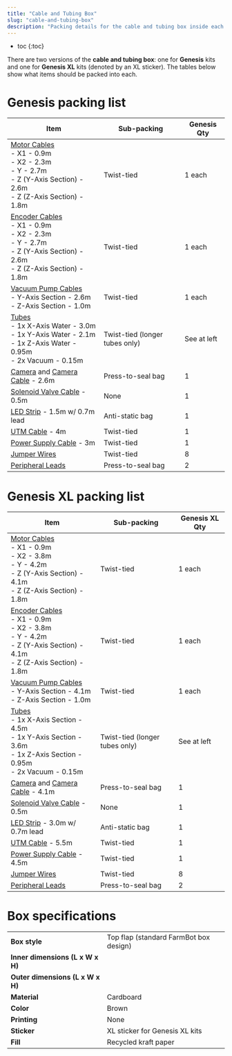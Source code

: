 ```yaml
---
title: "Cable and Tubing Box"
slug: "cable-and-tubing-box"
description: "Packing details for the cable and tubing box inside each main carton"
---
```


* toc
{:toc}

There are two versions of the **cable and tubing box**: one for **Genesis** kits and one for **Genesis XL** kits (denoted by an <span class="fb-xl-sticker">XL</span> sticker). The tables below show what items should be packed into each.

# Genesis packing list

|Item                          |Sub-packing                   |Genesis Qty                   |
|------------------------------|------------------------------|------------------------------|
|[Motor Cables](../../Extras/bom/electronics-and-wiring.md#motor-cables)<br>- X1 - 0.9m<br>- X2 - 2.3m<br>- Y - 2.7m<br>- Z (Y-Axis Section) - 2.6m<br>- Z (Z-Axis Section) - 1.8m|Twist-tied|1 each
|[Encoder Cables](../../Extras/bom/electronics-and-wiring.md#encoder-cables)<br>- X1 - 0.9m<br>- X2 - 2.3m<br>- Y - 2.7m<br>- Z (Y-Axis Section) - 2.6m<br>- Z (Z-Axis Section) - 1.8m|Twist-tied|1 each
|[Vacuum Pump Cables](../../Extras/bom/electronics-and-wiring.md#vacuum-pump-cable)<br>- Y-Axis Section - 2.6m<br>- Z-Axis Section - 1.0m|Twist-tied|1 each
|[Tubes](../../Extras/bom/tubing.md#liquidgas-tubes)<br>- 1x X-Axis Water - 3.0m<br>- 1x Y-Axis Water - 2.1m<br>- 1x Z-Axis Water - 0.95m<br>- 2x Vacuum - 0.15m|Twist-tied (longer tubes only)|See at left
|[Camera](../../Extras/bom/electronics-and-wiring.md#camera) and [Camera Cable](../../Extras/bom/electronics-and-wiring.md#camera-cable) - 2.6m|Press-to-seal bag|1
|[Solenoid Valve Cable](../../Extras/bom/electronics-and-wiring.md#solenoid-valve-cable) - 0.5m|None|1
|[LED Strip](../../Extras/bom/electronics-and-wiring.md#led-strip) - 1.5m w/ 0.7m lead|Anti-static bag|1
|[UTM Cable](../../Extras/bom/electronics-and-wiring.md#universal-tool-mount-cable) - 4m|Twist-tied|1
|[Power Supply Cable](../../Extras/bom/electronics-and-wiring.md#power-supply-cable) - 3m|Twist-tied|1
|[Jumper Wires](../../Extras/bom/electronics-and-wiring.md#jumper-wires)|Twist-tied|8
|[Peripheral Leads](../../Extras/bom/electronics-and-wiring.md#peripheral-leads)|Press-to-seal bag|2

# Genesis XL packing list

|Item                          |Sub-packing                   |Genesis XL Qty                |
|------------------------------|------------------------------|------------------------------|
|[Motor Cables](../../Extras/bom/electronics-and-wiring.md#motor-cables)<br>- X1 - 0.9m<br>- X2 - 3.8m<br>- Y - 4.2m<br>- Z (Y-Axis Section) - 4.1m<br>- Z (Z-Axis Section) - 1.8m|Twist-tied|1 each
|[Encoder Cables](../../Extras/bom/electronics-and-wiring.md#encoder-cables)<br>- X1 - 0.9m<br>- X2 - 3.8m<br>- Y - 4.2m<br>- Z (Y-Axis Section) - 4.1m<br>- Z (Z-Axis Section) - 1.8m|Twist-tied|1 each
|[Vacuum Pump Cables](../../Extras/bom/electronics-and-wiring.md#vacuum-pump-cable)<br>- Y-Axis Section - 4.1m<br>- Z-Axis Section - 1.0m|Twist-tied|1 each
|[Tubes](../../Extras/bom/tubing.md#liquidgas-tubes)<br>- 1x X-Axis Section - 4.5m<br>- 1x Y-Axis Section - 3.6m<br>- 1x Z-Axis Section - 0.95m<br>- 2x Vacuum - 0.15m|Twist-tied (longer tubes only)|See at left
|[Camera](../../Extras/bom/electronics-and-wiring.md#camera) and [Camera Cable](../../Extras/bom/electronics-and-wiring.md#camera-cable) - 4.1m|Press-to-seal bag|1
|[Solenoid Valve Cable](../../Extras/bom/electronics-and-wiring.md#solenoid-valve-cable) - 0.5m|None|1
|[LED Strip](../../Extras/bom/electronics-and-wiring.md#led-strip) - 3.0m w/ 0.7m lead|Anti-static bag|1
|[UTM Cable](../../Extras/bom/electronics-and-wiring.md#universal-tool-mount-cable) - 5.5m|Twist-tied|1
|[Power Supply Cable](../../Extras/bom/electronics-and-wiring.md#power-supply-cable) - 4.5m|Twist-tied|1
|[Jumper Wires](../../Extras/bom/electronics-and-wiring.md#jumper-wires)|Twist-tied|8
|[Peripheral Leads](../../Extras/bom/electronics-and-wiring.md#peripheral-leads)|Press-to-seal bag|2

# Box specifications

|                              |                              |
|------------------------------|------------------------------|
|**Box style**                 |Top flap (standard FarmBot box design)
|**Inner dimensions (L x W x H)**|
|**Outer dimensions (L x W x H)**|
|**Material**                  |Cardboard
|**Color**                     |Brown
|**Printing**                  |None
|**Sticker**                   |<span class="fb-xl-sticker">XL</span> sticker for Genesis XL kits
|**Fill**                      |Recycled kraft paper

